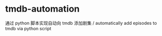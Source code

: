 # tmdb-automation
通过 python 脚本实现自动向 tmdb 添加剧集 / automatically add episodes to tmdb via python script
